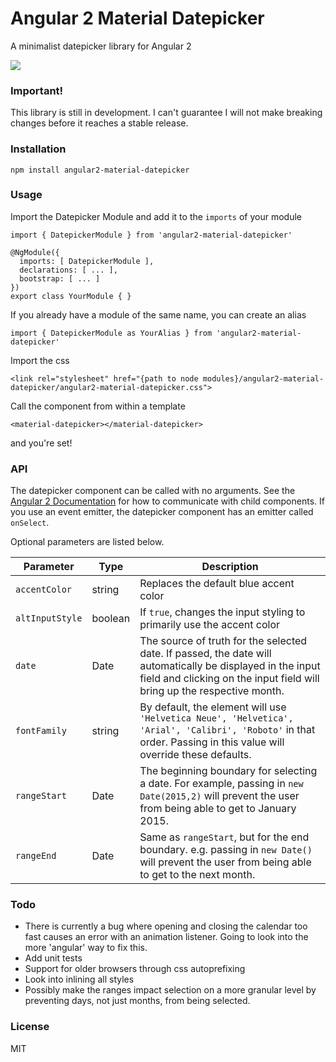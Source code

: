 # Angular 2 Material Datepicker

A minimalist datepicker library for Angular 2

![](https://j.gifs.com/ERwG6l.gif)

### Important!

This library is still in development. I can't guarantee I will not make breaking changes before it reaches a stable release.

### Installation
```
npm install angular2-material-datepicker
```

### Usage
Import the Datepicker Module and add it to the `imports` of your module
```
import { DatepickerModule } from 'angular2-material-datepicker'

@NgModule({
  imports: [ DatepickerModule ],
  declarations: [ ... ],
  bootstrap: [ ... ]
})
export class YourModule { }
```
If you already have a module of the same name, you can create an alias
```
import { DatepickerModule as YourAlias } from 'angular2-material-datepicker'
```
Import the css
```
<link rel="stylesheet" href="{path to node modules}/angular2-material-datepicker/angular2-material-datepicker.css">
```
Call the component from within a template
```
<material-datepicker></material-datepicker>
```
and you're set!

### API
The datepicker component can be called with no arguments. See the [Angular 2 Documentation](https://angular.io/docs/ts/latest/cookbook/component-communication.html) for how to communicate with child components. If you use an event emitter, the datepicker component has an emitter called `onSelect`.

Optional parameters are listed below.

| Parameter | Type | Description |
|---|---|---|
| `accentColor` | string  | Replaces the default blue accent color  |
|`altInputStyle` | boolean | If `true`, changes the input styling to primarily use the accent color |
| `date` | Date | The source of truth for the selected date. If passed, the date will automatically be displayed in the input field and clicking on the input field will bring up the respective month. |
| `fontFamily` | string | By default, the element will use `'Helvetica Neue', 'Helvetica', 'Arial', 'Calibri', 'Roboto'` in that order. Passing in this value will override these defaults.|
| `rangeStart` | Date | The beginning boundary for selecting a date. For example, passing in `new Date(2015,2)` will prevent the user from being able to get to January 2015. |
| `rangeEnd` | Date | Same as `rangeStart`, but for the end boundary. e.g. passing in `new Date()` will prevent the user from being able to get to the next month. |

### Todo
- There is currently a bug where opening and closing the calendar too fast causes an error with an animation listener. Going to look into the more 'angular' way to fix this.
- Add unit tests
- Support for older browsers through css autoprefixing
- Look into inlining all styles
- Possibly make the ranges impact selection on a more granular level by preventing days, not just months, from being selected.

### License
MIT
